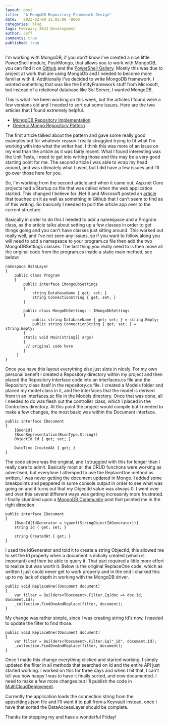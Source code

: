 ```yaml
---
layout: post
title:  "A MongoDB Repository Framework Design"
date:   2023-02-09 21:02:00 -0600
categories: blog
tags: February 2023 Development
author: Jeff
comments: true
published: true
---
```

I'm working with MongoDB, if you don't know I've created a nice little PowerShell module, PoshMongo, that allows you to work with MongoDB, you can find it on [Github](https://github.com/PoshMongo/PoshMongo) and the [PowerShell Gallery](https://www.powershellgallery.com/packages/PoshMongo/3.2.1). Mostly this was due to project at work that are using MongoDb and I needed to become more familiar with it. Additionally I've decided to write MongoDB framework, I wanted something that was like the EntityFramework stuff from Microsoft, but instead of a relational database like Sql Server, I wanted MongoDB.

This is what I've been working on this week,  but the articles I found were a few versions old and I needed to sort out some issues. Here are the two articles that I found extremely helpful.

- [MongoDB Repository Implementation](https://www.thecodebuzz.com/mongodb-repository-implementation-unit-testing-net-core-example/)
- [Generic Mongo Repository Pattern](https://medium.com/@marekzyla95/mongo-repository-pattern-700986454a0e)

The first article talked about the pattern and gave some really good examples but for whatever reason I really struggled trying to fit what I'm working with into what the writer had. I think this was more of an issue on my end than the article as it was fairly recent. What I found interesting was the Unit Tests, I need to get into writing those and this may be a very good starting point for me. The second article I was able to wrap my head around, and was ultimately what I used, but I did have a few issues and I'll go over those here for you.

So, I'm working from the second article and when it came out, Asp.net Core projects had a Startup.cs file that was called when the web application started. This changed I believe for .Net 6 and Microsoft posted an [article](https://learn.microsoft.com/en-us/dotnet/architecture/porting-existing-aspnet-apps/app-startup-differences) that touched on it as well as something in Github that I can't seem to find as of this writing. So basically I needed to port the article app over to the current structure.

Basically in order to do this I needed to add a namespace and a Program class, as the article talks about setting up a few classes in order to get things going and you can't have classes just sitting around. This worked out really well, and I've not seen any issues, so if you want to follow along you will need to add a namepsace to your program.cs file then add the two MongoDBSettings classes. The last thing you really need to is then move all the original code from the program.cs inside a static main method, see below:

```c-sharp
namespace DataLayer
{
    public class Program
    {
        public interface IMongoDbSettings
        {
            string DatabaseName { get; set; }
            string ConnectionString { get; set; }
        }

        public class MongoDbSettings : IMongoDbSettings
        {
            public string DatabaseName { get; set; } = string.Empty;
            public string ConnectionString { get; set; } = string.Empty;
        }
        static void Main(string[] args)
        {
         // original code here
        }
     }
}
```

Once you have this layout everything else just slots in nicely. For my own personal benefit I created a Repository directory within my project and then placed the Repository Interface code into an interfaces.cs file and the Repository class itself in the repository.cs file. I created a Models folder and placed my model class in it, and the interfaces that the model is derived from in an interfaces.sc file in the Models directory. Once that was done, all I needed to do was flesh out the controller class, which I placed in the Controllers directory. At this point the project would compile but I needed to make a few changes, the most basic was within the Document interface.

```c-sharp
public interface IDocument
{
    [BsonId]
    [BsonRepresentation(BsonType.String)]
    ObjectId Id { get; set; }

    DateTime CreatedAt { get; }
}
```

The code above was the original, and I struggled with this for longer than I really care to admit. Basically most all the CRUD functions were working as advertised, but everytime I attemped to use the ReplaceOne method as written, I was never getting the document updated in Mongo. I added some breakpoints and peppered in some console output in order to see what was going on and it turns out that my ObjectId value was always 0. I went over and over this several different ways was getting increasinly more frustrated. I finally stumbled upon a [MongoDB Community](https://www.mongodb.com/community/forums/t/working-with-id-in-net/122599/3) post that pointed me in the right direction.

```c-sharp
public interface IDocument
{
    [BsonId(IdGenerator = typeof(StringObjectIdGenerator))]
    string Id { get; set; }

    string CreatedAt { get; }
}
```

I used the IdGenerator and told it to create a string ObjectId, this allowed me to set the Id properly when a document is initially created (which is important) and then be able to query it. That part required a little more effort to realize but was worth it. Below is the original ReplaceOne code, which as written I just could never get to work properly and in the end I chalked this up to my lack of depth in working with the MongoDB driver.

```c-sharp
public void ReplaceOne(TDocument document)
{
    var filter = Builders<TDocument>.Filter.Eq(doc => doc.Id, document.Id);
    _collection.FindOneAndReplace(filter, document);
}
```

My change was rather simple, since I was creating string Id's now, I needed to update the filter to find those.

```c-sharp
public void ReplaceOne(TDocument document)
{
    var filter = Builders<TDocument>.Filter.Eq("_id", document.Id);
    _collection.FindOneAndReplace(filter, document);
}
```

Once I made this change everything clicked and started working, I simply updated the filter in all methods that searched on Id and the entire API just started working. I worked on this for three days and when I hit that, I can't tell you how happy I was to have it finally sorted, and now documented. I need to make a few more changes but I'll publish the code in [MultiCloudDeployment](https://github.com/MultiCloudDeployment).

Currently the application loads the connection string from the appsettings.json file and I'll want it to pull from a Keyvault instead, once I have that sorted the DataAccessLayer should be complete.

Thanks for stopping my and have a wonderful Friday!
